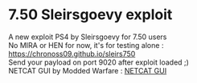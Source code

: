 # 7.50 Sleirsgoevy exploit
A new exploit PS4 by Sleirsgoevy for 7.50 users  
No MIRA or HEN for now, it's for testing alone : https://chronoss09.github.io/sleirs750  
Send your payload on port 9020 after exploit loaded ;)  
NETCAT GUI by Modded Warfare : [NETCAT GUI](https://www.mediafire.com/file/zts1sb5vybeylez/NetCat_GUI_by_Modded_Warfare.zip/file)
